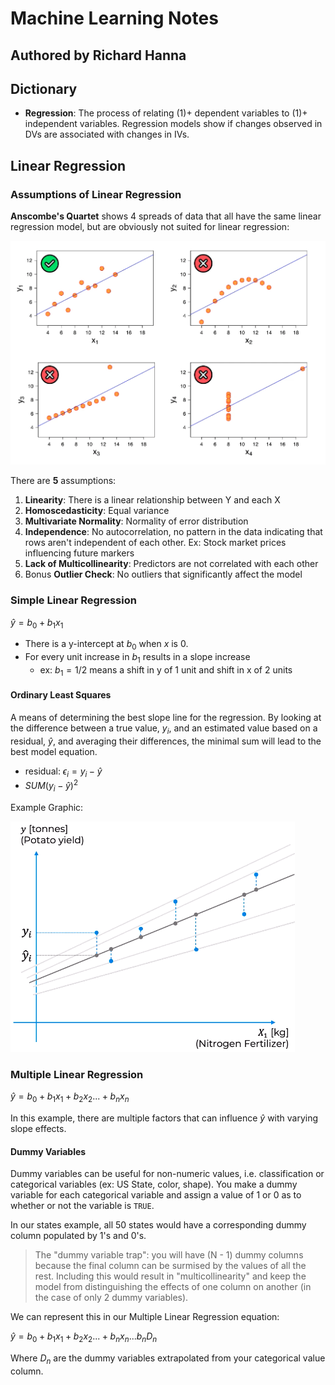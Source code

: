 # Machine Learning Notes
## Authored by Richard Hanna


## Dictionary

- **Regression**: The process of relating (1)+ dependent variables to (1)+ independent variables. Regression models show if changes observed in DVs are associated with changes in IVs.

## Linear Regression

### Assumptions of Linear Regression

**Anscombe's Quartet** shows 4 spreads of data that all have the same linear regression model, but are obviously not suited for linear regression:

![Anscombe's Quartet](/images/anscombes_quartet.png)

There are **5** assumptions:

1. **Linearity**: There is a linear relationship between Y and each X
2. **Homoscedasticity**: Equal variance
3. **Multivariate Normality**: Normality of error distribution
4. **Independence**: No autocorrelation, no pattern in the data indicating that rows aren't independent of each other. Ex: Stock market prices influencing future markers
5. **Lack of Multicollinearity**: Predictors are not correlated with each other
6. Bonus **Outlier Check**: No outliers that significantly affect the model

### Simple Linear Regression

$\widehat{y} = b_0 + b_1 x_1$

- There is a y-intercept at $b_0$ when $x$ is 0.
- For every unit increase in $b_1$ results in a slope increase
  - ex: $b_1 = 1/2$ means a shift in y of 1 unit and shift in x of 2 units

#### Ordinary Least Squares

A means of determining the best slope line for the regression. By looking at the difference between a true value, $y_i$, and an estimated value based on a residual, $\widehat{y}$, and averaging their differences, the minimal sum will lead to the best model equation.

- residual: ${\epsilon}_i = y_i - \widehat{y}$
- $SUM(y_i - \widehat{y})^2$

Example Graphic:

![Ordinary Least Squares Regression](/images/ordinary_least_squares_reg.png)

### Multiple Linear Regression

$\widehat{y} = b_0 + b_1x_1 + b_2 x_2 ... + b_n x_n$

In this example, there are multiple factors that can influence $\widehat{y}$ with varying slope effects.

#### Dummy Variables

Dummy variables can be useful for non-numeric values, i.e. classification or categorical variables (ex: US State, color, shape). You make a dummy variable for each categorical variable and assign a value of 1 or 0 as to whether or not the variable is `TRUE`.

In our states example, all 50 states would have a corresponding dummy column populated by 1's and 0's.

> The "dummy variable trap": you will have (N - 1) dummy columns because the final column can be surmised by the values of all the rest. Including this would result in "multicollinearity" and keep the model from distinguishing the effects of one column on another (in the case of only 2 dummy variables).

We can represent this in our Multiple Linear Regression equation:

$\widehat{y} = b_0 + b_1x_1 + b_2 x_2 ... + b_n x_n ... b_nD_n$

Where $D_n$ are the dummy variables extrapolated from your categorical value column.
